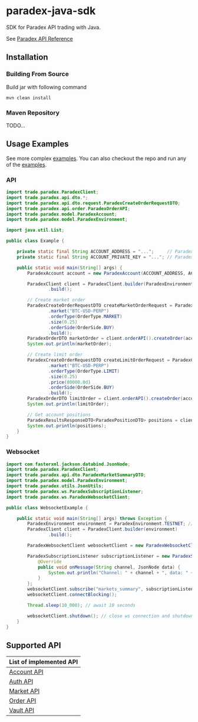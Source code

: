 # paradex-java-sdk

SDK for Paradex API trading with Java.

See [Paradex API Reference](https://docs.paradex.trade/api-reference/general-information)

## Installation

### Building From Source
Build jar with following command
```shell
mvn clean install
```

### Maven Repository
TODO...

## Usage Examples

See more complex [examples](examples). You can also checkout the repo and run any of the [examples](examples).

### API
```java
import trade.paradex.ParadexClient;
import trade.paradex.api.dto.*;
import trade.paradex.api.dto.request.ParadexCreateOrderRequestDTO;
import trade.paradex.api.order.ParadexOrderAPI;
import trade.paradex.model.ParadexAccount;
import trade.paradex.model.ParadexEnvironment;

import java.util.List;

public class Example {

    private static final String ACCOUNT_ADDRESS = "...";     // Paradex account address
    private static final String ACCOUNT_PRIVATE_KEY = "..."; // Paradex account private key

    public static void main(String[] args) {
        ParadexAccount account = new ParadexAccount(ACCOUNT_ADDRESS, ACCOUNT_PRIVATE_KEY);

        ParadexClient client = ParadexClient.builder(ParadexEnvironment.TESTNET) // or ParadexEnvironment.MAINNET 
                .build();

        // Create market order
        ParadexCreateOrderRequestDTO createMarketOrderRequest = ParadexCreateOrderRequestDTO.builder()
                .market("BTC-USD-PERP")
                .orderType(OrderType.MARKET)
                .size(0.25)
                .orderSide(OrderSide.BUY)
                .build();
        ParadexOrderDTO marketOrder = client.orderAPI().createOrder(account, createMarketOrderRequest);
        System.out.println(marketOrder);

        // Create limit order
        ParadexCreateOrderRequestDTO createLimitOrderRequest = ParadexCreateOrderRequestDTO.builder()
                .market("BTC-USD-PERP")
                .orderType(OrderType.LIMIT)
                .size(0.25)
                .price(80000.0d)
                .orderSide(OrderSide.BUY)
                .build();
        ParadexOrderDTO limitOrder = client.orderAPI().createOrder(account, createLimitOrderRequest);
        System.out.println(limitOrder);

        // Get account positions
        ParadexResultsResponseDTO<ParadexPositionDTO> positions = client.accountAPI().getPositions(account);
        System.out.println(positions);
    }
}
```

### Websocket
```java
import com.fasterxml.jackson.databind.JsonNode;
import trade.paradex.ParadexClient;
import trade.paradex.api.dto.ParadexMarketSummaryDTO;
import trade.paradex.model.ParadexEnvironment;
import trade.paradex.utils.JsonUtils;
import trade.paradex.ws.ParadexSubscriptionListener;
import trade.paradex.ws.ParadexWebsocketClient;

public class WebsocketExample {

    public static void main(String[] args) throws Exception {
        ParadexEnvironment environment = ParadexEnvironment.TESTNET; // or ParadexEnvironment.MAINNET
        ParadexClient client = ParadexClient.builder(environment)
                .build();

        ParadexWebsocketClient websocketClient = new ParadexWebsocketClient(environment.getWsUrl() + "/v1", null, client);

        ParadexSubscriptionListener subscriptionListener = new ParadexSubscriptionListener() {
            @Override
            public void onMessage(String channel, JsonNode data) {
                System.out.println("Channel: " + channel + ", data: " + data); // print channel and data to console
            }
        };
        websocketClient.subscribe("markets_summary", subscriptionListener);
        websocketClient.connectBlocking();

        Thread.sleep(10_000); // await 10 seconds

        websocketClient.shutdown(); // close ws connection and shutdown the client
    }
}
```

## Supported API 

| List of implemented API                                                                     |
|---------------------------------------------------------------------------------------------|
| [Account API](src%2Fmain%2Fjava%2Ftrade%2Fparadex%2Fapi%2Faccount%2FParadexAccountAPI.java) | 
| [Auth API](src%2Fmain%2Fjava%2Ftrade%2Fparadex%2Fapi%2Fauth%2FParadexAuthAPI.java)          |
| [Market API](src%2Fmain%2Fjava%2Ftrade%2Fparadex%2Fapi%2Fmarket%2FParadexMarketAPI.java)    |
| [Order API](src%2Fmain%2Fjava%2Ftrade%2Fparadex%2Fapi%2Forder%2FParadexOrderAPI.java)       |
| [Vault API](src%2Fmain%2Fjava%2Ftrade%2Fparadex%2Fapi%2Fvault%2FParadexVaultAPI.java)       |

